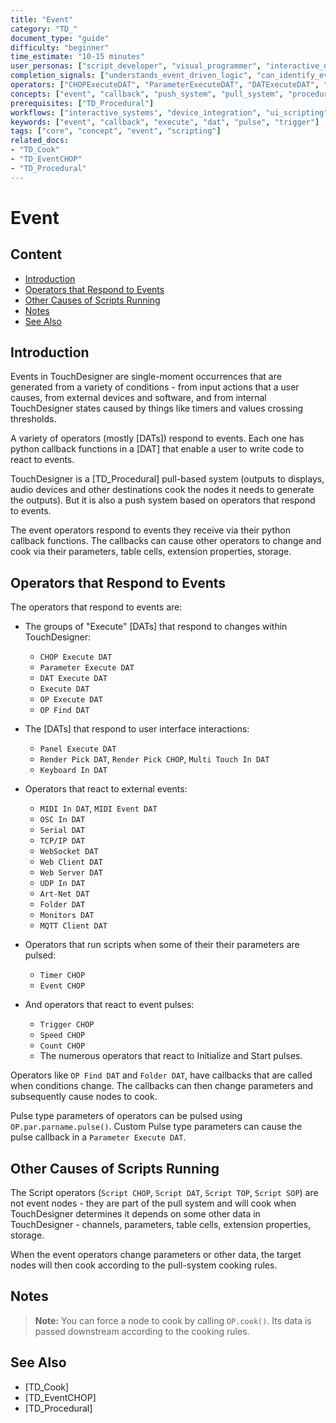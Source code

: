 ```yaml
---
title: "Event"
category: "TD_"
document_type: "guide"
difficulty: "beginner"
time_estimate: "10-15 minutes"
user_personas: ["script_developer", "visual_programmer", "interactive_designer"]
completion_signals: ["understands_event_driven_logic", "can_identify_event_operators"]
operators: ["CHOPExecuteDAT", "ParameterExecuteDAT", "DATExecuteDAT", "ExecuteDAT", "OPExecuteDAT", "OPFindDAT", "PanelExecuteDAT", "RenderPickDAT", "RenderPickCHOP", "MultiTouchInDAT", "KeyboardInDAT", "MIDIInDAT", "MIDIEventDAT", "OSCInDAT", "SerialDAT", "TCPIP_DAT", "WebsocketDAT", "WebClientDAT", "WebServerDAT", "UDPInDAT", "ArtNetDAT", "FolderDAT", "MonitorsDAT", "MQTTClientDAT", "TimerCHOP", "EventCHOP", "TriggerCHOP", "SpeedCHOP", "CountCHOP"]
concepts: ["event", "callback", "push_system", "pull_system", "procedural", "cooking", "pulse"]
prerequisites: ["TD_Procedural"]
workflows: ["interactive_systems", "device_integration", "ui_scripting"]
keywords: ["event", "callback", "execute", "dat", "pulse", "trigger"]
tags: ["core", "concept", "event", "scripting"]
related_docs:
- "TD_Cook"
- "TD_EventCHOP"
- "TD_Procedural"
---
```


# Event

## Content
- [Introduction](#introduction)
- [Operators that Respond to Events](#operators-that-respond-to-events)
- [Other Causes of Scripts Running](#other-causes-of-scripts-running)
- [Notes](#notes)
- [See Also](#see-also)

## Introduction

Events in TouchDesigner are single-moment occurrences that are generated from a variety of conditions - from input actions that a user causes, from external devices and software, and from internal TouchDesigner states caused by things like timers and values crossing thresholds.

A variety of operators (mostly [DATs]) respond to events. Each one has python callback functions in a [DAT] that enable a user to write code to react to events.

TouchDesigner is a [TD_Procedural] pull-based system (outputs to displays, audio devices and other destinations cook the nodes it needs to generate the outputs). But it is also a push system based on operators that respond to events.

The event operators respond to events they receive via their python callback functions. The callbacks can cause other operators to change and cook via their parameters, table cells, extension properties, storage.

## Operators that Respond to Events

The operators that respond to events are:

- The groups of "Execute" [DATs] that respond to changes within TouchDesigner:
  - `CHOP Execute DAT`
  - `Parameter Execute DAT`
  - `DAT Execute DAT`
  - `Execute DAT`
  - `OP Execute DAT`
  - `OP Find DAT`

- The [DATs] that respond to user interface interactions:
  - `Panel Execute DAT`
  - `Render Pick DAT`, `Render Pick CHOP`, `Multi Touch In DAT`
  - `Keyboard In DAT`

- Operators that react to external events:
  - `MIDI In DAT`, `MIDI Event DAT`
  - `OSC In DAT`
  - `Serial DAT`
  - `TCP/IP DAT`
  - `WebSocket DAT`
  - `Web Client DAT`
  - `Web Server DAT`
  - `UDP In DAT`
  - `Art-Net DAT`
  - `Folder DAT`
  - `Monitors DAT`
  - `MQTT Client DAT`

- Operators that run scripts when some of their their parameters are pulsed:
  - `Timer CHOP`
  - `Event CHOP`

- And operators that react to event pulses:
  - `Trigger CHOP`
  - `Speed CHOP`
  - `Count CHOP`
  - The numerous operators that react to Initialize and Start pulses.

Operators like `OP Find DAT` and `Folder DAT`, have callbacks that are called when conditions change. The callbacks can then change parameters and subsequently cause nodes to cook.

Pulse type parameters of operators can be pulsed using `OP.par.parname.pulse()`. Custom Pulse type parameters can cause the pulse callback in a `Parameter Execute DAT`.

## Other Causes of Scripts Running

The Script operators (`Script CHOP`, `Script DAT`, `Script TOP`, `Script SOP`) are not event nodes - they are part of the pull system and will cook when TouchDesigner determines it depends on some other data in TouchDesigner - channels, parameters, table cells, extension properties, storage.

When the event operators change parameters or other data, the target nodes will then cook according to the pull-system cooking rules.

## Notes

> **Note:** You can force a node to cook by calling `OP.cook()`. Its data is passed downstream according to the cooking rules.

## See Also

- [TD_Cook]
- [TD_EventCHOP]
- [TD_Procedural]
